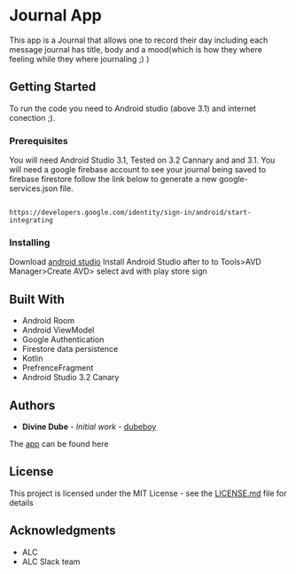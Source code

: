 # Journal App
This app is a Journal that allows one to record their day including each message journal has title, body and a mood(which is how they where feeling while they where journaling ;) ) 

## Getting Started

To run the code you need to Android studio (above 3.1) and internet conection ;). 

### Prerequisites

You will need Android Studio 3.1, Tested on 3.2 Cannary and and 3.1.
You will need a google firebase account to see your journal being saved to firebase firestore follow the link below to generate a new google-services.json file.


```

https://developers.google.com/identity/sign-in/android/start-integrating
```

### Installing

Download [android studio](https://developer.android.com/studio/)
Install Android Studio after to to Tools>AVD Manager>Create AVD> select avd with play store sign


## Built With

* Android Room
* Android ViewModel
* Google Authentication
* Firestore data persistence
* Kotlin
* PrefrenceFragment
* Android Studio 3.2 Canary

## Authors

* **Divine Dube** - *Initial work* - [dubeboy](https://github.com/dubeboy)

The [app](https://github.com/dubeboy/app.apk) can be found here

## License

This project is licensed under the MIT License - see the [LICENSE.md](LICENSE.md) file for details

## Acknowledgments

* ALC
* ALC Slack team
